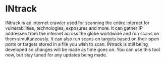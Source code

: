 # INtrack

INtrack is an internet crawler used for scanning the entire internet for vulnerabilities, technologies, exposures and more. It can gather IP addresses from the internet across the globe worldwide and run scans on them simultaneously. It can also run scans on targets based on their open ports or targets stored in a file you wish to scan. INtrack is still being developed so changes will be made as time goes on. You can use this tool now, but stay tuned for any updates being made.
